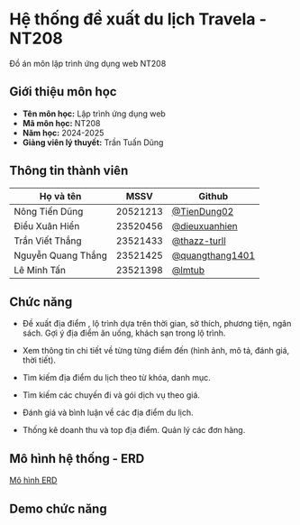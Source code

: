 
# Hệ thống đề xuất du lịch Travela - NT208
Đồ án môn lập trình ứng dụng web NT208

## Giới thiệu môn học

- **Tên môn học:** Lập trình ứng dụng web
- **Mã môn học:** NT208
- **Năm học:** 2024-2025
- **Giảng viên lý thuyết:** Trần Tuấn Dũng


## Thông tin thành viên



| Họ và tên      | MSSV      | Github                |
|----------------|-----------|----------------------|
| Nông Tiến Dũng  | 20521213 | [@TienDung02](https://github.com/TienDung02) |
| Điều Xuân Hiển     | 23520456 | [@dieuxuanhien](https://github.com/dieuxuanhien) |
|  Trần Viết Thắng     | 23521433 | [@thazz-turll](https://github.com/thazz-turll)     |
| Nguyễn Quang Thắng | 23521425 |[@quangthang1401](https://github.com/quangthang1401) |
| Lê Minh Tấn | 23521398 | [@lmtub](https://github.com/lmtub) | 



## Chức năng

- Đề xuất địa điểm , lộ trình dựa trên thời gian, sở thích, phương tiện, ngân sách. Gợi ý địa điểm ăn uống, khách sạn trong lộ trình.
- Xem thông tin chi tiết về từng từng điểm đến (hình ảnh, mô tả, đánh giá, thời tiết).
- Tìm kiếm địa điểm du lịch theo từ khóa, danh mục.
- Tìm kiếm các chuyến đi và gói dịch vụ theo giá.
- Đánh giá và bình luận về các địa điểm du lịch.
  
- Thống kê doanh thu và top địa điểm. Quản lý các đơn hàng.
  
## Mô hình hệ thống - ERD

[Mô hình ERD](https://github.com/user-attachments/files/20853402/web_ww.pdf)




## Demo chức năng





